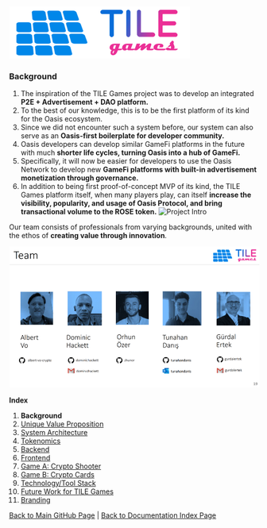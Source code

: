 ![TILE Games Logo](./img/logo.png) 

### Background

1. The inspiration of the TILE Games project was to develop an integrated **P2E + Advertisement + DAO platform.** 
2. To the best of our knowledge, this is to be the first platform of its kind for the Oasis ecosystem. 
3. Since we did not encounter such a system before, our system can also serve as an **Oasis-first boilerplate for developer community.**
4. Oasis developers can develop similar GameFi platforms in the future with much **shorter life cycles, turning Oasis into a hub of GameFi.**
5. Specifically, it will now be easier for developers to use the Oasis Network to develop new **GameFi platforms with built-in advertisement monetization through governance.**
6. In addition to being first proof-of-concept MVP of its kind, the TILE Games platform itself, when many players play, can itself **increase the visibility, popularity, and usage of Oasis Protocol, and bring transactional volume to the ROSE token.**
![Project Intro](./img/Slide01.png) 

Our team consists of professionals from varying backgrounds, united with the ethos of **creating value through innovation**.

![TILE Games Project Team](./img/Slide19.png) 


**Index**

1. **Background**
2. [Unique Value Proposition](UniqueValueProposition.md)
3. [System Architecture](SystemArchitecture.md)
4. [Tokenomics](Tokenomics.md)
5. [Backend](Backend.md)
6. [Frontend](Frontend.md)
7. [Game A: Crypto Shooter](GameA.md)
8. [Game B: Crypto Cards](GameB.md)
9. [Technology/Tool Stack](TechnologyStack.md)
10. [Future Work for TILE Games](FuturePlans.md)
11. [Branding](Branding.md)


<hline></hline>

[Back to Main GitHub Page](../README.md) | [Back to Documentation Index Page](Documentation.md)
